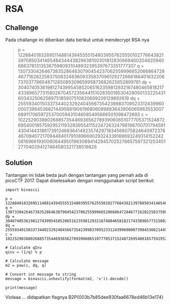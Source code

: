 # RSA

## Challenge

Pada challange ini diberikan data berikut untuk mendecrypt RSA nya

> p = 12288401832695114881439455551548039557625550102776643821397085034146548434443829638100301812830669400204820940686378131353675980931048932395397673351777307
> q = 13073304264673835286463079045423706255999665206686472846771628225837508324836093358370961292726661864016322067370377860487128508930965995873682625652899781
> dp = 3040740536198127439954585206516235981293216748046581821743389657731580267045723564415102835019530428050133225431603432506256975185907510820699209129892619
> dq = 2555934015033734402329240456673542399837095233124399600007398453662144958819061968060898836439060659835530076891170659725370059431046085495666501098472693
> c = 102252903880268857354469365627893906065107770537152487269540018575929521193283955411522472632479819870070179459143041443186173912469364149235742971834566075824640972378467094072170944840179108966902932433916969324931415224208169661930060644950196308941429457025276657597321253451277040294127484580321738519826

## Solution

Tantangan ini tidak beda jauh dengan tantangan yang pernah ada di picoCTF 2017. Dapat diselesaikan dengan menggunakan script berikut:

```{python}
import binascii

p = 12288401832695114881439455551548039557625550102776643821397085034146548434443829638100301812830669400204820940686378131353675980931048932395397673351777307
q = 13073304264673835286463079045423706255999665206686472846771628225837508324836093358370961292726661864016322067370377860487128508930965995873682625652899781
dp = 3040740536198127439954585206516235981293216748046581821743389657731580267045723564415102835019530428050133225431603432506256975185907510820699209129892619
dq = 2555934015033734402329240456673542399837095233124399600007398453662144958819061968060898836439060659835530076891170659725370059431046085495666501098472693
c = 102252903880268857354469365627893906065107770537152487269540018575929521193283955411522472632479819870070179459143041443186173912469364149235742971834566075824640972378467094072170944840179108966902932433916969324931415224208169661930060644950196308941429457025276657597321253451277040294127484580321738519826

# Calculate qInv
qinv = (1/q) % p

# Calculate message
m2 = pow(c, dq, q)

# Convert int message to string
message = binascii.unhexlify(format(m2, 'x')).decode()

print(message)
```

Violaaa ... didapatkan flagnya B2P{003b7b85dee930faa6678ed46b13e174}
